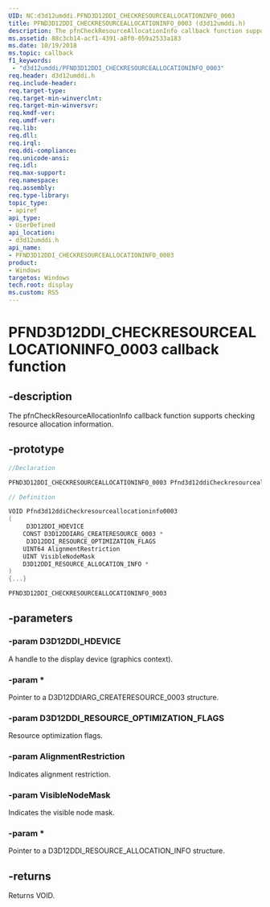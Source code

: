 ```yaml
---
UID: NC:d3d12umddi.PFND3D12DDI_CHECKRESOURCEALLOCATIONINFO_0003
title: PFND3D12DDI_CHECKRESOURCEALLOCATIONINFO_0003 (d3d12umddi.h)
description: The pfnCheckResourceAllocationInfo callback function supports checking resource allocation information.
ms.assetid: 88c3cb14-acf1-4391-a8f0-059a2533a183
ms.date: 10/19/2018
ms.topic: callback
f1_keywords:
 - "d3d12umddi/PFND3D12DDI_CHECKRESOURCEALLOCATIONINFO_0003"
req.header: d3d12umddi.h
req.include-header:
req.target-type:
req.target-min-winverclnt:
req.target-min-winversvr:
req.kmdf-ver:
req.umdf-ver:
req.lib:
req.dll:
req.irql: 
req.ddi-compliance:
req.unicode-ansi:
req.idl:
req.max-support:
req.namespace:
req.assembly:
req.type-library: 
topic_type: 
- apiref
api_type: 
- UserDefined
api_location: 
- d3d12umddi.h
api_name: 
- PFND3D12DDI_CHECKRESOURCEALLOCATIONINFO_0003
product: 
- Windows
targetos: Windows
tech.root: display
ms.custom: RS5
---
```


# PFND3D12DDI_CHECKRESOURCEALLOCATIONINFO_0003 callback function

## -description

The pfnCheckResourceAllocationInfo callback function supports checking resource allocation information.

## -prototype

```cpp
//Declaration

PFND3D12DDI_CHECKRESOURCEALLOCATIONINFO_0003 Pfnd3d12ddiCheckresourceallocationinfo0003; 

// Definition

VOID Pfnd3d12ddiCheckresourceallocationinfo0003 
(
	 D3D12DDI_HDEVICE
	CONST D3D12DDIARG_CREATERESOURCE_0003 *
	 D3D12DDI_RESOURCE_OPTIMIZATION_FLAGS
	UINT64 AlignmentRestriction
	UINT VisibleNodeMask
	D3D12DDI_RESOURCE_ALLOCATION_INFO *
)
{...}

PFND3D12DDI_CHECKRESOURCEALLOCATIONINFO_0003 


```

## -parameters

### -param D3D12DDI_HDEVICE  

A handle to the display device (graphics context).
 
### -param * 

Pointer to a D3D12DDIARG_CREATERESOURCE_0003 structure.

### -param D3D12DDI_RESOURCE_OPTIMIZATION_FLAGS

Resource optimization flags.

### -param AlignmentRestriction

Indicates alignment restriction.

### -param VisibleNodeMask

Indicates the visible node mask.

### -param * 

Pointer to a D3D12DDI_RESOURCE_ALLOCATION_INFO structure.

## -returns

Returns VOID.
